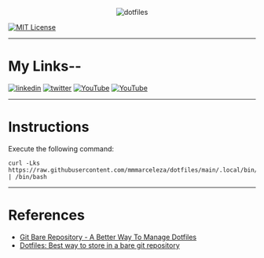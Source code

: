 <p align="center">
  <img src="https://github.com/mmmarceleza/dotfiles/assets/58913502/f0033709-a970-4eb8-a124-389b69129bd5" alt="dotfiles"/>
</p>

[![MIT License](https://img.shields.io/badge/License-MIT-green.svg)](https://choosealicense.com/licenses/mit/)

---

# My Links--

[![linkedin](https://img.shields.io/badge/linkedin-0A66C2?style=for-the-badge&logo=linkedin&logoColor=white)](https://www.linkedin.com/in/marcelomarquesmelo/)
[![twitter](https://img.shields.io/badge/twitter-1DA1F2?style=for-the-badge&logo=twitter&logoColor=white)](https://twitter.com/mmmarceleza)
[![YouTube](https://img.shields.io/badge/YouTube-%23FF0000.svg?style=for-the-badge&logo=YouTube&logoColor=white)](https://www.youtube.com/@whydevops)
[![YouTube](https://img.shields.io/badge/YouTube-%23FF0000.svg?style=for-the-badge&logo=YouTube&logoColor=white)](https://www.youtube.com/@marcelodevops)

---

# Instructions

Execute the following command:

```
curl -Lks https://raw.githubusercontent.com/mmmarceleza/dotfiles/main/.local/bin/install.sh | /bin/bash
```

---

# References

- [Git Bare Repository - A Better Way To Manage Dotfiles](https://youtu.be/tBoLDpTWVOM)
- [Dotfiles: Best way to store in a bare git repository](https://www.atlassian.com/git/tutorials/dotfiles)
